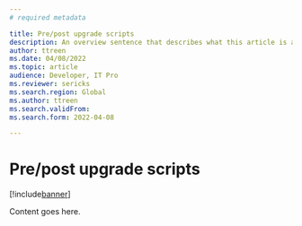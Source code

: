```yaml
---
# required metadata

title: Pre/post upgrade scripts
description: An overview sentence that describes what this article is all about.
author: ttreen 
ms.date: 04/08/2022
ms.topic: article
audience: Developer, IT Pro
ms.reviewer: sericks
ms.search.region: Global
ms.author: ttreen
ms.search.validFrom: 
ms.search.form: 2022-04-08

---
```


# Pre/post upgrade scripts

[!include[banner](../includes/banner.md)]

Content goes here.
